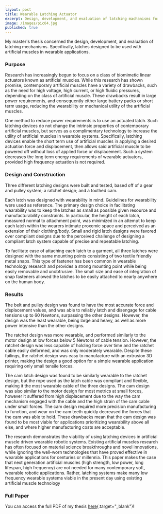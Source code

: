 ```yaml
---
layout: post
title: Wearable Latching Actuator
excerpt: Design, development, and evaluation of latching machanisms for use with artificial muscles. This was my master's thesis!
image: /images/pic04.jpg
published: true
---
```


My master's thesis concerned the design, development, and evaluation of latching mechanisms. Specifically, latches designed to be used with artificial muscles in wearable applications.

### Purpose
Research has increasingly begun to focus on a class of biomimetic linear actuators known as artificial muscles. While this research has shown promise, contemporary artificial muscles have a variety of drawbacks, such as the need for high voltage, high current, or high fluidic pressures, depending on the class of artificial muscle. These drawbacks result in large power requirements, and consequently either large battery packs or short term usage, reducing the wearability or mechanical utility of the artificial muscles.

One method to reduce power requirements is to use an actuated latch. Such latching devices do not change the intrinsic properties of contemporary artificial muscles, but serves as a complimentary technology to increase the utility of artificial muscles in wearable systems. Specifically, latching devices enable the short term use of artificial muscles in applying a desired actuation force and displacement, then allows said artificial muscle to be powered off without loss of applied force or displacement. Such a system decreases the long term energy requirements of wearable actuators, provided high frequency actuation is not required.

### Design and Construction
Three different latching designs were built and tested, based off of a gear and pulley system; a ratchet design; and a toothed cam. 

Each latch was designed with wearability in mind. Guidelines for wearability were used as reference. The primary design choice in facilitating wearability was to keep the latches as small as possible given resource and manufacturability constraints. In particular, the height of each latch, measured normal to attachment point, was minimized in an attempt to keep each latch within the wearers intimate proxemic space and perceived as an extension of their clothing/body. Small and rigid latch designs were favored over compliant designs due to the perceived challenge of designing a compliant latch system capable of precise and repeatable latching.

To facilitate ease of attaching each latch to a garment, all three latches were designed with the same mounting points consisting of two textile friendly metal snaps. This type of fastener has been common in wearable technology research and provides a strong mounting point while being easily removable and unobtrusive. The small size and ease of integration of snap fasteners allowed the latches to be easily attached to nearly anywhere on the human body.

### Results
The belt and pulley design was found to have the most accurate force and displacement values, and was able to reliably latch and disengage for cable tensions up to 60 Newtons, surpassing the other designs. However, the design was the least wearable, being large and heavy, as well as more power intensive than the other designs.

The ratchet design was more wearable, and performed similarly to the motor design at low forces below 5 Newtons of cable tension. However, the ratchet design was less capable of holding force over time and the ratchet cable easily deformed, and was only moderately wearable. Despite these failings, the ratchet design was easy to manufacture with an extrusion 3D printer, making the design a good option for a simple wearable application requiring only small tensile forces.

The cam latch design was found to be similarly wearable to the ratchet design, but the rope used as the latch cable was compliant and flexible, making it the most wearable cable of the three designs. The cam design was also similar to the motor design for most metrics at small forces, however it suffered from high displacement due to the way the cam mechanism engaged with the cable and the high strain of the cam cable under small forces. The cam design required more precision manufacturing to function, and wear on the cam teeth quickly decreased the forces that the cam was able to hold. These drawbacks mean that the cam design was found to be most viable for applications prioritizing wearability above all else, and where higher manufacturing costs are acceptable.

The research demonstrates the viability of using latching devices in artificial muscle driven wearable robotic systems. Existing artificial muscles research has often focused on material science breakthroughs and novel innovations, while ignoring the well-worn technologies that have proved effective in wearable applications for centuries or millennia. This paper makes the case that next generation artificial muscles (high strength, low power, long lifespan, high frequency) are not needed for many contemporary soft, wearable robotic applications. Rather, latching systems make many low frequency wearable systems viable in the present day using existing artificial muscle technology

### Full Paper
You can access the full PDF of my thesis [here](/assets/Thesis.pdf){:target="_blank"}!